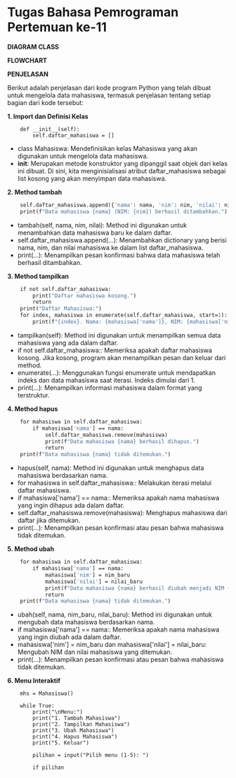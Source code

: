 # Tugas Bahasa Pemrograman Pertemuan ke-11

**DIAGRAM CLASS**

**FLOWCHART**

**PENJELASAN**

Berikut adalah penjelasan dari kode program Python yang telah dibuat untuk mengelola data mahasiswa, termasuk penjelasan tentang setiap bagian dari kode tersebut:

**1. Import dan Definisi Kelas**


```class Mahasiswa:
    def __init__(self):
        self.daftar_mahasiswa = []
```

- class Mahasiswa: Mendefinisikan kelas Mahasiswa yang akan digunakan untuk mengelola data mahasiswa.
- __init__: Merupakan metode konstruktor yang dipanggil saat objek dari kelas ini dibuat. Di sini, kita menginisialisasi atribut daftar_mahasiswa sebagai list kosong yang akan menyimpan data mahasiswa.


**2. Method tambah**


```def tambah(self, nama, nim, nilai):
    self.daftar_mahasiswa.append({'nama': nama, 'nim': nim, 'nilai': nilai})
    print(f"Data mahasiswa {nama} (NIM: {nim}) berhasil ditambahkan.")
```

- tambah(self, nama, nim, nilai): Method ini digunakan untuk menambahkan data mahasiswa baru ke dalam daftar.
- self.daftar_mahasiswa.append(...): Menambahkan dictionary yang berisi nama, nim, dan nilai mahasiswa ke dalam list daftar_mahasiswa.
- print(...): Menampilkan pesan konfirmasi bahwa data mahasiswa telah berhasil ditambahkan.


**3. Method tampilkan**


```def tampilkan(self):
    if not self.daftar_mahasiswa:
        print("Daftar mahasiswa kosong.")
        return
    print("Daftar Mahasiswa:")
    for index, mahasiswa in enumerate(self.daftar_mahasiswa, start=1):
        print(f"{index}. Nama: {mahasiswa['nama']}, NIM: {mahasiswa['nim']}, Nilai: {mahasiswa['nilai']}")
```
        
- tampilkan(self): Method ini digunakan untuk menampilkan semua data mahasiswa yang ada dalam daftar.
- if not self.daftar_mahasiswa:: Memeriksa apakah daftar mahasiswa kosong. Jika kosong, program akan menampilkan pesan dan keluar dari method.
- enumerate(...): Menggunakan fungsi enumerate untuk mendapatkan indeks dan data mahasiswa saat iterasi. Indeks dimulai dari 1.
- print(...): Menampilkan informasi mahasiswa dalam format yang terstruktur.


**4. Method hapus**


```def hapus(self, nama):
    for mahasiswa in self.daftar_mahasiswa:
        if mahasiswa['nama'] == nama:
            self.daftar_mahasiswa.remove(mahasiswa)
            print(f"Data mahasiswa {nama} berhasil dihapus.")
            return
    print(f"Data mahasiswa {nama} tidak ditemukan.")
```
    
- hapus(self, nama): Method ini digunakan untuk menghapus data mahasiswa berdasarkan nama.
- for mahasiswa in self.daftar_mahasiswa:: Melakukan iterasi melalui daftar mahasiswa.
- if mahasiswa['nama'] == nama:: Memeriksa apakah nama mahasiswa yang ingin dihapus ada dalam daftar.
- self.daftar_mahasiswa.remove(mahasiswa): Menghapus mahasiswa dari daftar jika ditemukan.
- print(...): Menampilkan pesan konfirmasi atau pesan bahwa mahasiswa tidak ditemukan.


**5. Method ubah**


```def ubah(self, nama, nim_baru, nilai_baru):
    for mahasiswa in self.daftar_mahasiswa:
        if mahasiswa['nama'] == nama:
            mahasiswa['nim'] = nim_baru
            mahasiswa['nilai'] = nilai_baru
            print(f"Data mahasiswa {nama} berhasil diubah menjadi NIM {nim_baru} dan nilai {nilai_baru}.")
            return
    print(f"Data mahasiswa {nama} tidak ditemukan.")
```
    
- ubah(self, nama, nim_baru, nilai_baru): Method ini digunakan untuk mengubah data mahasiswa berdasarkan nama.
- if mahasiswa['nama'] == nama:: Memeriksa apakah nama mahasiswa yang ingin diubah ada dalam daftar.
- mahasiswa['nim'] = nim_baru dan mahasiswa['nilai'] = nilai_baru: Mengubah NIM dan nilai mahasiswa yang ditemukan.
- print(...): Menampilkan pesan konfirmasi atau pesan bahwa mahasiswa tidak ditemukan.


**6. Menu Interaktif**


```if __name__ == "__main__":
    mhs = Mahasiswa()
    
    while True:
        print("\nMenu:")
        print("1. Tambah Mahasiswa")
        print("2. Tampilkan Mahasiswa")
        print("3. Ubah Mahasiswa")
        print("4. Hapus Mahasiswa")
        print("5. Keluar")
        
        pilihan = input("Pilih menu (1-5): ")
        
        if pilihan
```
